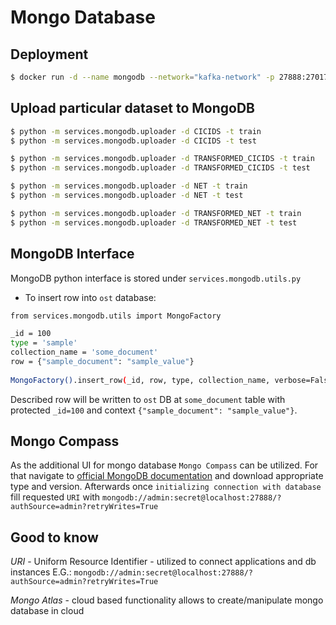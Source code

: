 # Mongo Database
  
## Deployment
```bash
$ docker run -d --name mongodb --network="kafka-network" -p 27888:27017 -e MONGO_INITDB_ROOT_USERNAME=admin -e MONGO_INITDB_ROOT_PASSWORD=secret mongo
```

## Upload particular dataset to MongoDB
```bash
$ python -m services.mongodb.uploader -d CICIDS -t train
$ python -m services.mongodb.uploader -d CICIDS -t test

$ python -m services.mongodb.uploader -d TRANSFORMED_CICIDS -t train
$ python -m services.mongodb.uploader -d TRANSFORMED_CICIDS -t test

$ python -m services.mongodb.uploader -d NET -t train
$ python -m services.mongodb.uploader -d NET -t test

$ python -m services.mongodb.uploader -d TRANSFORMED_NET -t train
$ python -m services.mongodb.uploader -d TRANSFORMED_NET -t test
```  

## MongoDB Interface
MongoDB python interface is stored under `services.mongodb.utils.py`
- To insert row into `ost` database:
```bash
from services.mongodb.utils import MongoFactory

_id = 100
type = 'sample'
collection_name = 'some_document'
row = {"sample_document": "sample_value"}
 
MongoFactory().insert_row(_id, row, type, collection_name, verbose=False)
```   
Described row will be written to `ost` DB at `some_document` table with protected `_id=100` and context `{"sample_document": "sample_value"}`.  


## Mongo Compass
As the additional UI for mongo database `Mongo Compass` can be utilized.
For that navigate to [official MongoDB documentation](https://www.mongodb.com/try/download/compass) and download appropriate type and version.
Afterwards once `initializing connection with database` fill requested `URI` with `mongodb://admin:secret@localhost:27888/?authSource=admin?retryWrites=True`

 
## Good to know
*URI* - Uniform Resource Identifier - utilized to connect applications and db instances
E.G.:
`mongodb://admin:secret@localhost:27888/?authSource=admin?retryWrites=True`

*Mongo Atlas* - cloud based functionality allows to create/manipulate mongo database in cloud 
   